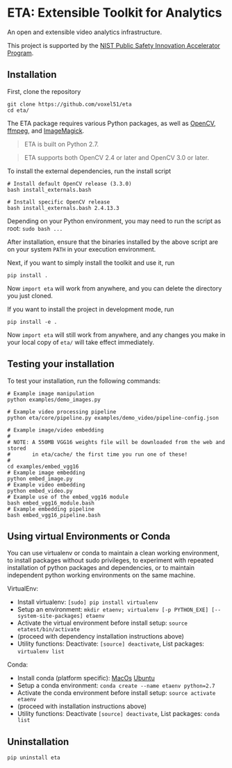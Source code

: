 # ETA: Extensible Toolkit for Analytics

An open and extensible video analytics infrastructure.

This project is supported by the [NIST Public Safety Innovation Accelerator
Program](https://www.nist.gov/news-events/news/2017/06/nist-awards-385-million-accelerate-public-safety-communications).


## Installation

First, clone the repository

```shell
git clone https://github.com/voxel51/eta
cd eta/
```

The ETA package requires various Python packages, as well as
[OpenCV](http://opencv.org),
[ffmpeg](https://www.ffmpeg.org), and
[ImageMagick](https://www.imagemagick.org/script/index.php).

> ETA is built on Python 2.7.

> ETA supports both OpenCV 2.4 or later and OpenCV 3.0 or later.

To install the external dependencies, run the install script

```shell
# Install default OpenCV release (3.3.0)
bash install_externals.bash

# Install specific OpenCV release
bash install_externals.bash 2.4.13.3
```

Depending on your Python environment, you may need to run the script as root:
`sudo bash ...`

After installation, ensure that the binaries installed by the above script
are on your system `PATH` in your execution environment.

Next, if you want to simply install the toolkit and use it, run

```shell
pip install .
```

Now `import eta` will work from anywhere, and you can delete the directory you
just cloned.

If you want to install the project in development mode, run

```shell
pip install -e .
```

Now `import eta` will still work from anywhere, and any changes you make in
your local copy of `eta/` will take effect immediately.


## Testing your installation

To test your installation, run the following commands:

```shell
# Example image manipulation
python examples/demo_images.py

# Example video processing pipeline
python eta/core/pipeline.py examples/demo_video/pipeline-config.json

# Example image/video embedding
#
# NOTE: A 550MB VGG16 weights file will be downloaded from the web and stored
#       in eta/cache/ the first time you run one of these!
#
cd examples/embed_vgg16
# Example image embedding
python embed_image.py
# Example video embedding
python embed_video.py
# Example use of the embed_vgg16 module
bash embed_vgg16_module.bash
# Example embedding pipeline
bash embed_vgg16_pipeline.bash
```
## Using virtual Environments or Conda 

You can use virtualenv or conda to maintain a clean working environment, to install packages without sudo privileges, to experiment with repeated installation of python packages and 
dependencies, or to maintain independent python working environments on the same machine.

VirtualEnv:
* Install virtualenv: `[sudo] pip install virtualenv`
* Setup an environment: `mkdir etaenv; virtualenv [-p PYTHON_EXE] [--system-site-packages] etaenv`
* Activate the virtual environment before install setup: `source etatest/bin/activate`
* (proceed with dependency installation instructions above)
* Utility functions: Deactivate: `[source] deactivate`, List packages: `virtualenv list`

Conda:
* Install conda (platform specific): [MacOs](https://conda.io/docs/user-guide/install/macos.html) [Ubuntu](https://conda.io/docs/user-guide/install/linux.html)
* Setup a conda environment: `conda create --name etaenv python=2.7`
* Activate the conda environment before install setup: `source activate etaenv`
* (proceed with installation instructions above)
* Utility functions: Deactivate `[source] deactivate`, List packages: `conda list`


## Uninstallation

```shell
pip uninstall eta
```
